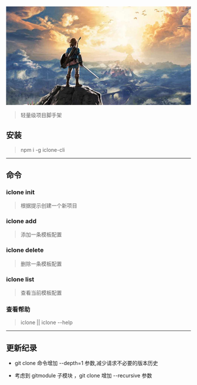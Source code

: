 ![my love](./logo.png)

> 轻量级项目脚手架  

## 安装   

> npm i -g iclone-cli   
---

## 命令   

### iclone init

> 根据提示创建一个新项目      

### iclone add    

> 添加一条模板配置       

### iclone delete    

> 删除一条模板配置   

### iclone list   
 
> 查看当前模板配置   

### 查看帮助  

>   iclone || iclone --help  

----

## 更新纪录  
 
- git clone 命令增加 --depth=1 参数,减少请求不必要的版本历史

- 考虑到 gitmodule 子模块 ，git clone 增加 --recursive 参数 



 